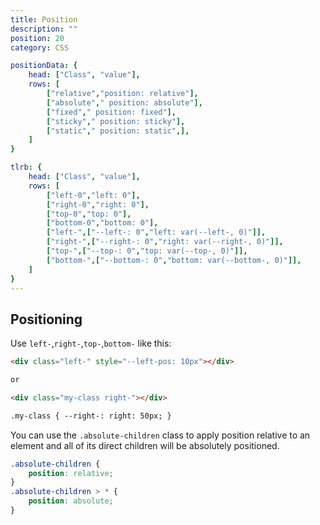 ```yaml
---
title: Position
description: ""
position: 20
category: CSS

positionData: {
	head: ["Class", "value"],
	rows: [
		["relative","position: relative"],
		["absolute"," position: absolute"],
		["fixed"," position: fixed"],
		["sticky"," position: sticky"],
		["static"," position: static",],
	]
}

tlrb: {
	head: ["Class", "value"],
	rows: [
		["left-0","left: 0"],
		["right-0","right: 0"],
		["top-0","top: 0"],
		["bottom-0","bottom: 0"],
		["left-",["--left-: 0","left: var(--left-, 0)"]],
		["right-",["--right-: 0","right: var(--right-, 0)"]],
		["top-",["--top-: 0","top: var(--top-, 0)"]],
		["bottom-",["--bottom-: 0","bottom: var(--bottom-, 0)"]],
	]
}
---
```


<c-table pn="positionData"></c-table>

## Positioning

<c-table pn="tlrb"></c-table>

Use `left-`,`right-`,`top-`,`bottom-` like this:

```html
<div class="left-" style="--left-pos: 10px"></div>

or

<div class="my-class right-"></div>

.my-class { --right-: right: 50px; }
```

You can use the `.absolute-children` class to apply position relative to an element and all of its direct children will be absolutely positioned.

```css
.absolute-children {
	position: relative;
}
.absolute-children > * {
	position: absolute;
}
```
